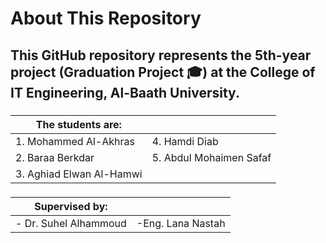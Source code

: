 
# About This Repository 
## This GitHub repository represents the **5th-year project** (Graduation Project 🎓) at the College of IT Engineering, Al-Baath University.

###
<div align="center">

|The students are: | |
|--|--|
| 1. Mohammed Al-Akhras   |  4. Hamdi Diab |
| 2. Baraa Berkdar |  5. Abdul Mohaimen Safaf      |
|3. Aghiad Elwan Al-Hamwi |  |

</div>

###
<div align="center">

| Supervised by: | |
|--|--|
|- Dr. Suhel Alhammoud |-Eng. Lana Nastah|
</div>
